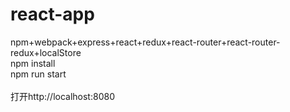 # react-app

npm+webpack+express+react+redux+react-router+react-router-redux+localStore
<br />
npm install
<br />
npm run start
<br />
<br />
打开http://localhost:8080











